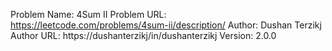 Problem Name: 4Sum II
Problem URL: https://leetcode.com/problems/4sum-ii/description/
Author: Dushan Terzikj
Author URL: https://dushanterzikj/in/dushanterzikj
Version: 2.0.0